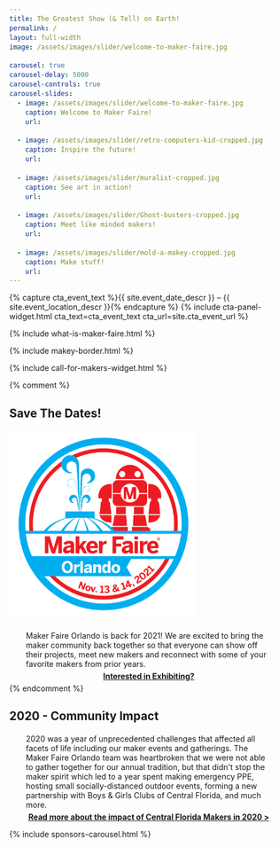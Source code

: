 ```yaml
---
title: The Greatest Show (& Tell) on Earth!
permalink: /
layout: full-width
image: /assets/images/slider/welcome-to-maker-faire.jpg  

carousel: true
carousel-delay: 5000
carousel-controls: true
carousel-slides:
  - image: /assets/images/slider/welcome-to-maker-faire.jpg  
    caption: Welcome to Maker Faire!
    url:

  - image: /assets/images/slider/retro-computers-kid-cropped.jpg  
    caption: Inspire the future!
    url:

  - image: /assets/images/slider/muralist-cropped.jpg
    caption: See art in action!
    url:

  - image: /assets/images/slider/Ghost-busters-cropped.jpg
    caption: Meet like minded makers!
    url:

  - image: /assets/images/slider/mold-a-makey-cropped.jpg
    caption: Make stuff!
    url:
---
```


{% capture cta_event_text %}{{ site.event_date_descr }} – {{ site.event_location_descr }}{% endcapture %} {% include cta-panel-widget.html cta_text=cta_event_text cta_url=site.cta_event_url %}

{% include what-is-maker-faire.html %}

{% include makey-border.html %}

{% include call-for-makers-widget.html %}

{% comment %}

<section class="content-panel">
<div class="container">
<div class="row">
<div class="col-xs-12 text-center padbottom">
<h2>Save The Dates!</h2>
</div>
</div>
<div class="row">
<div class="col-sm-3"></div>
<div class="col-sm-6 text-center">
<img class="aligncenter size-full " src="assets/images/site-branding/2021/MFO2021_Round_logo_V3_w_date.png" alt="MFO2021 Logo" width="340" height="340"><p></p>
<p style="margin: 20px 30px 5px 30px">Maker Faire Orlando is back for 2021! We are excited to bring the maker community back together so that everyone can show off their projects, meet new makers and reconnect with some of your favorite makers from prior years.</p>
<p style="margin: 5px 30px 5px 30px;font-weight: bold;text-align: center"><a href="/exhibit-at-maker-faire-orlando">Interested in Exhibiting?</a></p>
</div>
</div>
</div>
<div class="flag-banner"></div>
</section>
{% endcomment %}


<section class="content-panel">
<div class="container">
<div class="row">
<div class="col-xs-12 text-center ">
<h2>2020 - Community Impact</h2>
</div>
</div>
<div class="row">
<div class="col-sm-2"></div>
<div class="col-sm-8 text-center">
<p style="margin: 20px 30px 5px 30px">2020 was a year of unprecedented challenges that affected all facets of life including our maker events and gatherings. The Maker Faire Orlando team was heartbroken that we were not able to gather together for our annual tradition, but that didn't stop the maker spirit which led to a year spent making emergency PPE, hosting small socially-distanced outdoor events, forming a new partnership with Boys & Girls Clubs of Central Florida, and much more.</p>
<p style="margin: 5px 30px 5px 30px;font-weight: bold;text-align: center"><a href="/2020-Community-Impact/">Read more about the impact of Central Florida Makers in 2020 ></a></p>
</div>
</div>
</div>
<div class="flag-banner"></div>
</section>

{% include sponsors-carousel.html %}
